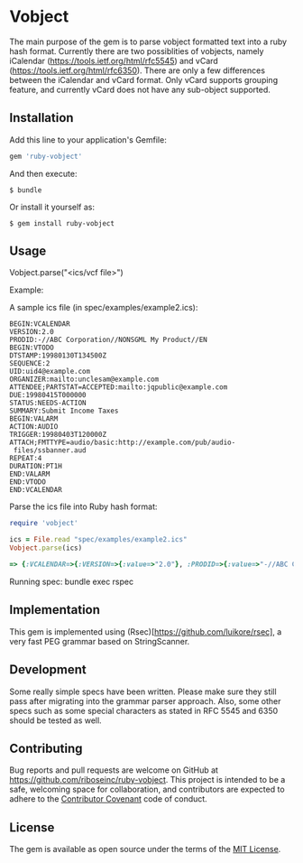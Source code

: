 # Vobject

The main purpose of the gem is to parse vobject formatted text into a ruby
hash format. Currently there are two possiblities of vobjects, namely
iCalendar (https://tools.ietf.org/html/rfc5545) and vCard
(https://tools.ietf.org/html/rfc6350). There are only a few differences
between the iCalendar and vCard format. Only vCard supports grouping
feature, and currently vCard does not have any sub-object supported.

## Installation

Add this line to your application's Gemfile:

```ruby
gem 'ruby-vobject'
```

And then execute:

    $ bundle

Or install it yourself as:

    $ gem install ruby-vobject

## Usage

Vobject.parse("<ics/vcf file>")

Example:

A sample ics file (in spec/examples/example2.ics):

```
BEGIN:VCALENDAR
VERSION:2.0
PRODID:-//ABC Corporation//NONSGML My Product//EN
BEGIN:VTODO
DTSTAMP:19980130T134500Z
SEQUENCE:2
UID:uid4@example.com
ORGANIZER:mailto:unclesam@example.com
ATTENDEE;PARTSTAT=ACCEPTED:mailto:jqpublic@example.com
DUE:19980415T000000
STATUS:NEEDS-ACTION
SUMMARY:Submit Income Taxes
BEGIN:VALARM
ACTION:AUDIO
TRIGGER:19980403T120000Z
ATTACH;FMTTYPE=audio/basic:http://example.com/pub/audio-
 files/ssbanner.aud
REPEAT:4
DURATION:PT1H
END:VALARM
END:VTODO
END:VCALENDAR
```

Parse the ics file into Ruby hash format:

```ruby
require 'vobject'

ics = File.read "spec/examples/example2.ics"
Vobject.parse(ics)

=> {:VCALENDAR=>{:VERSION=>{:value=>"2.0"}, :PRODID=>{:value=>"-//ABC Corporation//NONSGML My Product//EN"}, :VTODO=>{:DTSTAMP=>{:value=>"19980130T134500Z"}, :SEQUENCE=>{:value=>"2"}, :UID=>{:value=>"uid4@example.com"}, :ORGANIZER=>{:value=>"mailto:unclesam@example.com"}, :ATTENDEE=>{:value=>"mailto:jqpublic@example.com", :params=>{:PARTSTAT=>"ACCEPTED"}}, :DUE=>{:value=>"19980415T000000"}, :STATUS=>{:value=>"NEEDS-ACTION"}, :SUMMARY=>{:value=>"Submit Income Taxes"}, :VALARM=>{:ACTION=>{:value=>"AUDIO"}, :TRIGGER=>{:value=>"19980403T120000Z"}, :ATTACH=>{:value=>"http://example.com/pub/audio-files/ssbanner.aud", :params=>{:FMTTYPE=>"audio/basic"}}, :REPEAT=>{:value=>"4"}, :DURATION=>{:value=>"PT1H"}}}}}
```

Running spec:
bundle exec rspec

## Implementation

This gem is implemented using (Rsec)[https://github.com/luikore/rsec], a very fast PEG grammar based on StringScanner.

## Development

Some really simple specs have been written. Please make sure they still
pass after migrating into the grammar parser approach. Also, some other
specs such as some special characters as stated in RFC 5545 and 6350
should be tested as well.


## Contributing

Bug reports and pull requests are welcome on GitHub at https://github.com/riboseinc/ruby-vobject. This project is intended to be a safe, welcoming space for collaboration, and contributors are expected to adhere to the [Contributor Covenant](http://contributor-covenant.org) code of conduct.


## License

The gem is available as open source under the terms of the [MIT License](http://opensource.org/licenses/MIT).

